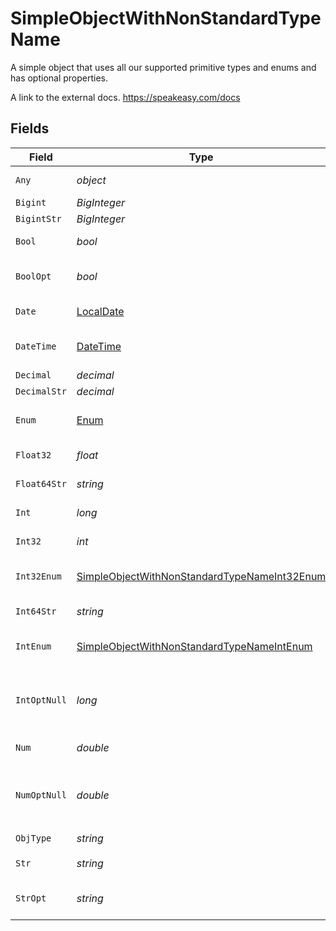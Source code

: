 # SimpleObjectWithNonStandardTypeName

A simple object that uses all our supported primitive types and enums and has optional properties.

A link to the external docs.
<https://speakeasy.com/docs>


## Fields

| Field                                                                                                               | Type                                                                                                                | Required                                                                                                            | Description                                                                                                         | Example                                                                                                             |
| ------------------------------------------------------------------------------------------------------------------- | ------------------------------------------------------------------------------------------------------------------- | ------------------------------------------------------------------------------------------------------------------- | ------------------------------------------------------------------------------------------------------------------- | ------------------------------------------------------------------------------------------------------------------- |
| `Any`                                                                                                               | *object*                                                                                                            | :heavy_check_mark:                                                                                                  | An any property.                                                                                                    | any                                                                                                                 |
| `Bigint`                                                                                                            | *BigInteger*                                                                                                        | :heavy_minus_sign:                                                                                                  | N/A                                                                                                                 | 8821239038968084                                                                                                    |
| `BigintStr`                                                                                                         | *BigInteger*                                                                                                        | :heavy_minus_sign:                                                                                                  | N/A                                                                                                                 | 9223372036854775808                                                                                                 |
| `Bool`                                                                                                              | *bool*                                                                                                              | :heavy_check_mark:                                                                                                  | A boolean property.                                                                                                 | true                                                                                                                |
| `BoolOpt`                                                                                                           | *bool*                                                                                                              | :heavy_minus_sign:                                                                                                  | An optional boolean property.                                                                                       | true                                                                                                                |
| `Date`                                                                                                              | [LocalDate](https://nodatime.org/3.1.x/api/NodaTime.LocalDate.html)                                                 | :heavy_check_mark:                                                                                                  | A date property.                                                                                                    | 2020-01-01                                                                                                          |
| `DateTime`                                                                                                          | [DateTime](https://learn.microsoft.com/en-us/dotnet/api/system.datetime?view=net-5.0)                               | :heavy_check_mark:                                                                                                  | A date-time property.                                                                                               | 2020-01-01T00:00:00.001Z                                                                                            |
| `Decimal`                                                                                                           | *decimal*                                                                                                           | :heavy_minus_sign:                                                                                                  | N/A                                                                                                                 | 3.141592653589793                                                                                                   |
| `DecimalStr`                                                                                                        | *decimal*                                                                                                           | :heavy_minus_sign:                                                                                                  | N/A                                                                                                                 | 3.14159265358979344719667586                                                                                        |
| `Enum`                                                                                                              | [Enum](../../Models/Shared/Enum.md)                                                                                 | :heavy_check_mark:                                                                                                  | A string based enum                                                                                                 | one                                                                                                                 |
| `Float32`                                                                                                           | *float*                                                                                                             | :heavy_check_mark:                                                                                                  | A float32 property.                                                                                                 | 1.1                                                                                                                 |
| `Float64Str`                                                                                                        | *string*                                                                                                            | :heavy_minus_sign:                                                                                                  | A float64 string                                                                                                    | 1.1                                                                                                                 |
| `Int`                                                                                                               | *long*                                                                                                              | :heavy_check_mark:                                                                                                  | An integer property.                                                                                                | 1                                                                                                                   |
| `Int32`                                                                                                             | *int*                                                                                                               | :heavy_check_mark:                                                                                                  | An int32 property.                                                                                                  | 1                                                                                                                   |
| `Int32Enum`                                                                                                         | [SimpleObjectWithNonStandardTypeNameInt32Enum](../../Models/Shared/SimpleObjectWithNonStandardTypeNameInt32Enum.md) | :heavy_check_mark:                                                                                                  | An int32 enum property.                                                                                             | 55                                                                                                                  |
| `Int64Str`                                                                                                          | *string*                                                                                                            | :heavy_minus_sign:                                                                                                  | An int64 string                                                                                                     | 100                                                                                                                 |
| `IntEnum`                                                                                                           | [SimpleObjectWithNonStandardTypeNameIntEnum](../../Models/Shared/SimpleObjectWithNonStandardTypeNameIntEnum.md)     | :heavy_check_mark:                                                                                                  | An integer enum property.                                                                                           | 2                                                                                                                   |
| `IntOptNull`                                                                                                        | *long*                                                                                                              | :heavy_minus_sign:                                                                                                  | An optional integer property will be null for tests.                                                                |                                                                                                                     |
| `Num`                                                                                                               | *double*                                                                                                            | :heavy_check_mark:                                                                                                  | A number property.                                                                                                  | 1.1                                                                                                                 |
| `NumOptNull`                                                                                                        | *double*                                                                                                            | :heavy_minus_sign:                                                                                                  | An optional number property will be null for tests.                                                                 |                                                                                                                     |
| `ObjType`                                                                                                           | *string*                                                                                                            | :heavy_check_mark:                                                                                                  | N/A                                                                                                                 |                                                                                                                     |
| `Str`                                                                                                               | *string*                                                                                                            | :heavy_check_mark:                                                                                                  | A string property.                                                                                                  | test                                                                                                                |
| `StrOpt`                                                                                                            | *string*                                                                                                            | :heavy_minus_sign:                                                                                                  | An optional string property.                                                                                        | testOptional                                                                                                        |